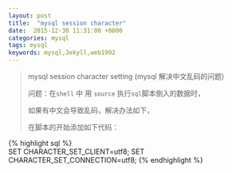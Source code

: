 ```yaml
---
layout: post
title:  "mysql session character"
date:  2015-12-30 11:31:00 +0800
categories: mysql
tags: mysql
keywords: mysql,Jekyll,web1992
---
```



> mysql session character setting (mysql 解决中文乱码的问题)
> 
> 问题：在`shell` 中 用 `source` 执行`sql`脚本倒入的数据时，
> 
> 如果有中文会导致乱码，解决办法如下，
> 
> 在脚本的开始添加如下代码：

{% highlight sql %}   
SET CHARACTER_SET_CLIENT=utf8;
SET CHARACTER_SET_CONNECTION=utf8;
{% endhighlight %}


